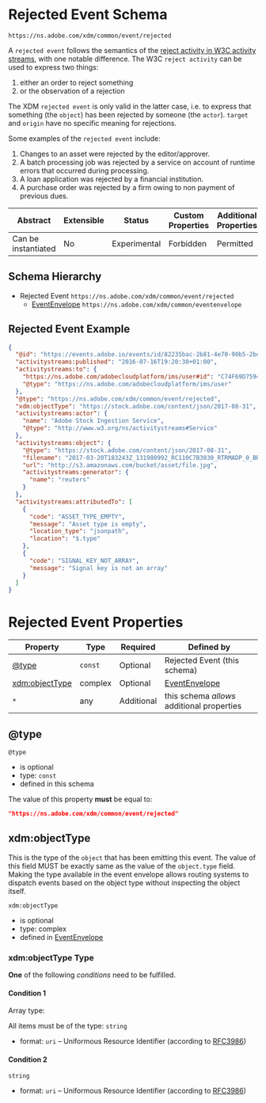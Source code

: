 
# Rejected Event Schema

```
https://ns.adobe.com/xdm/common/event/rejected
```

A `rejected event` follows the semantics of the [reject activity in W3C activity streams](https://www.w3.org/TR/activitystreams-vocabulary/#dfn-reject), with one notable difference.
The W3C `reject activity` can be used to express two things:

1.  either an order to reject something
2.  or the observation of a rejection

The XDM `rejected event` is only valid in the latter case, i.e. to express that something (the `object`) has been rejected by someone (the `actor`).
`target` and `origin` have no specific meaning for rejections.

Some examples of the `rejected event` include:

1.  Changes to an asset were rejected by the editor/approver.
2.  A batch processing job was rejected by a service on account of runtime errors that occurred during processing.
3.  A loan application was rejected by a financial institution.
4.  A purchase order was rejected by a firm owing to non payment of previous dues.


| Abstract | Extensible | Status | Custom Properties | Additional Properties | Defined In |
|----------|------------|--------|-------------------|-----------------------|------------|
| Can be instantiated | No | Experimental | Forbidden | Permitted | [common/event/rejected.schema.json](common/event/rejected.schema.json) |
## Schema Hierarchy

* Rejected Event `https://ns.adobe.com/xdm/common/event/rejected`
  * [EventEnvelope](../eventenvelope.schema.md) `https://ns.adobe.com/xdm/common/eventenvelope`


## Rejected Event Example
```json
{
  "@id": "https://events.adobe.io/events/id/82235bac-2b81-4e70-90b5-2bd1f04b5c7b",
  "activitystreams:published": "2016-07-16T19:20:30+01:00",
  "activitystreams:to": {
    "https://ns.adobe.com/adobecloudplatform/ims/user#id": "C74F69D7594880280A495D09@AdobeID",
    "@type": "https://ns.adobe.com/adobecloudplatform/ims/user"
  },
  "@type": "https://ns.adobe.com/xdm/common/event/rejected",
  "xdm:objectType": "https://stock.adobe.com/content/json/2017-08-31",
  "activitystreams:actor": {
    "name": "Adobe Stock Ingestion Service",
    "@type": "http://www.w3.org/ns/activitystreams#Service"
  },
  "activitystreams:object": {
    "@type": "https://stock.adobe.com/content/json/2017-08-31",
    "filename": "2017-03-20T183243Z_131980992_RC110C7B3030_RTRMADP_0_BRAZIL-CORRUPTION-FOOD.JSON",
    "url": "http://s3.amazonaws.com/bucket/asset/file.jpg",
    "activitystreams:generator": {
      "name": "reuters"
    }
  },
  "activitystreams:attributedTo": [
    {
      "code": "ASSET_TYPE_EMPTY",
      "message": "Asset type is empty",
      "location_type": "jsonpath",
      "location": "$.type"
    },
    {
      "code": "SIGNAL_KEY_NOT_ARRAY",
      "message": "Signal key is not an array"
    }
  ]
}
```

# Rejected Event Properties

| Property | Type | Required | Defined by |
|----------|------|----------|------------|
| [@type](#@type) | `const` | Optional | Rejected Event (this schema) |
| [xdm:objectType](#xdmobjecttype) | complex | Optional | [EventEnvelope](../eventenvelope.schema.md#xdmobjecttype) |
| `*` | any | Additional | this schema *allows* additional properties |

## @type


`@type`
* is optional
* type: `const`
* defined in this schema

The value of this property **must** be equal to:

```json
"https://ns.adobe.com/xdm/common/event/rejected"
```





## xdm:objectType

This is the type of the `object` that has been emitting this event. The value of this field MUST be exactly same as the value of the `object.type` field. Making the type available in the event envelope allows routing systems to dispatch events based on the object type without inspecting the object itself.

`xdm:objectType`
* is optional
* type: complex
* defined in [EventEnvelope](../eventenvelope.schema.md#xdm:objectType)

### xdm:objectType Type


**One** of the following *conditions* need to be fulfilled.


#### Condition 1


Array type: 

All items must be of the type:
`string`
* format: `uri` – Uniformous Resource Identifier (according to [RFC3986](http://tools.ietf.org/html/rfc3986))





#### Condition 2


`string`
* format: `uri` – Uniformous Resource Identifier (according to [RFC3986](http://tools.ietf.org/html/rfc3986))






